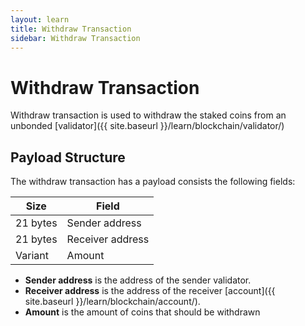 ```yaml
---
layout: learn
title: Withdraw Transaction
sidebar: Withdraw Transaction
---
```


# Withdraw Transaction

Withdraw transaction is used to withdraw the staked coins from an unbonded
[validator]({{ site.baseurl }}/learn/blockchain/validator/)

## Payload Structure

The withdraw transaction has a payload consists the following fields:

| Size     | Field            |
| -------- | ---------------- |
| 21 bytes | Sender address   |
| 21 bytes | Receiver address |
| Variant  | Amount           |

- **Sender address** is the address of the sender validator.
- **Receiver address** is the address of the receiver [account]({{ site.baseurl }}/learn/blockchain/account/).
- **Amount** is the amount of coins that should be withdrawn
